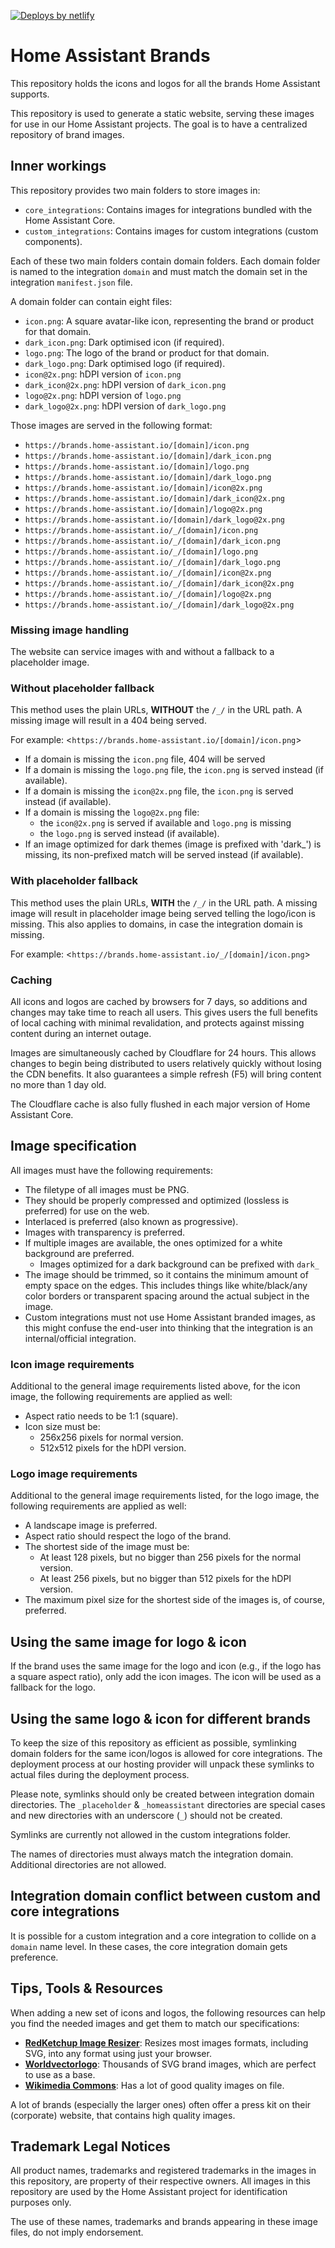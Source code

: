 [![Deploys by netlify](https://www.netlify.com/img/global/badges/netlify-color-bg.svg)](https://www.netlify.com)

# Home Assistant Brands

This repository holds the icons and logos for all the brands Home Assistant
supports.

This repository is used to generate a static website, serving these images
for use in our Home Assistant projects. The goal is to have a centralized
repository of brand images.

## Inner workings

This repository provides two main folders to store images in:

- `core_integrations`: Contains images for integrations bundled with the
  Home Assistant Core.
- `custom_integrations`: Contains images for custom integrations
  (custom components).

Each of these two main folders contain domain folders. Each domain folder is
named to the integration `domain` and must match the domain set in the
integration `manifest.json` file.

A domain folder can contain eight files:

- `icon.png`: A square avatar-like icon, representing the brand or product for that domain.
- `dark_icon.png`: Dark optimised icon (if required).
- `logo.png`: The logo of the brand or product for that domain.
- `dark_logo.png`: Dark optimised logo (if required).
- `icon@2x.png`: hDPI version of `icon.png`
- `dark_icon@2x.png`: hDPI version of `dark_icon.png`
- `logo@2x.png`: hDPI version of `logo.png`
- `dark_logo@2x.png`: hDPI version of `dark_logo.png`

Those images are served in the following format:

- `https://brands.home-assistant.io/[domain]/icon.png`
- `https://brands.home-assistant.io/[domain]/dark_icon.png`
- `https://brands.home-assistant.io/[domain]/logo.png`
- `https://brands.home-assistant.io/[domain]/dark_logo.png`
- `https://brands.home-assistant.io/[domain]/icon@2x.png`
- `https://brands.home-assistant.io/[domain]/dark_icon@2x.png`
- `https://brands.home-assistant.io/[domain]/logo@2x.png`
- `https://brands.home-assistant.io/[domain]/dark_logo@2x.png`
- `https://brands.home-assistant.io/_/[domain]/icon.png`
- `https://brands.home-assistant.io/_/[domain]/dark_icon.png`
- `https://brands.home-assistant.io/_/[domain]/logo.png`
- `https://brands.home-assistant.io/_/[domain]/dark_logo.png`
- `https://brands.home-assistant.io/_/[domain]/icon@2x.png`
- `https://brands.home-assistant.io/_/[domain]/dark_icon@2x.png`
- `https://brands.home-assistant.io/_/[domain]/logo@2x.png`
- `https://brands.home-assistant.io/_/[domain]/dark_logo@2x.png`

### Missing image handling

The website can service images with and without a fallback to a placeholder
image.

### Without placeholder fallback

This method uses the plain URLs, **WITHOUT** the `/_/` in the URL path.
A missing image will result in a 404 being served.

For example: <`https://brands.home-assistant.io/[domain]/icon.png`>

- If a domain is missing the `icon.png` file, 404 will be served
- If a domain is missing the `logo.png` file, the `icon.png` is served instead (if available).
- If a domain is missing the `icon@2x.png` file, the `icon.png` is served instead (if available).
- If a domain is missing the `logo@2x.png` file:
  - the `icon@2x.png` is served if available and `logo.png` is missing
  - the `logo.png` is served instead (if available).
- If an image optimized for dark themes (image is prefixed with 'dark_') is missing, its non-prefixed match will be served instead (if available).

### With placeholder fallback

This method uses the plain URLs, **WITH** the `/_/` in the URL path.
A missing image will result in placeholder image being served telling the logo/icon is missing.
This also applies to domains, in case the integration domain is missing.

For example: <`https://brands.home-assistant.io/_/[domain]/icon.png`>

### Caching

All icons and logos are cached by browsers for 7 days, so additions and changes may take time to reach all users. This gives users the full benefits of local caching with minimal revalidation, and protects against missing content during an internet outage.

Images are simultaneously cached by Cloudflare for 24 hours. This allows changes to begin being distributed to users relatively quickly without losing the CDN benefits. It also guarantees a simple refresh (F5) will bring content no more than 1 day old.

The Cloudflare cache is also fully flushed in each major version of Home Assistant Core.

## Image specification

All images must have the following requirements:

- The filetype of all images must be PNG.
- They should be properly compressed and optimized (lossless is preferred) for use on the web.
- Interlaced is preferred (also known as progressive).
- Images with transparency is preferred.
- If multiple images are available, the ones optimized for a white background are preferred.
  - Images optimized for a dark background can be prefixed with `dark_`
- The image should be trimmed, so it contains the minimum amount of empty space on the edges.
  This includes things like white/black/any color borders or transparent spacing around the actual
  subject in the image.
- Custom integrations must not use Home Assistant branded images, as this might confuse the end-user into thinking that the integration is an internal/official integration.

### Icon image requirements

Additional to the general image requirements listed above, for the icon image,
the following requirements are applied as well:

- Aspect ratio needs to be 1:1 (square).
- Icon size must be:
  - 256x256 pixels for normal version.
  - 512x512 pixels for the hDPI version.

### Logo image requirements

Additional to the general image requirements listed, for the logo image,
the following requirements are applied as well:

- A landscape image is preferred.
- Aspect ratio should respect the logo of the brand.
- The shortest side of the image must be:
  - At least 128 pixels, but no bigger than 256 pixels for the normal version.
  - At least 256 pixels, but no bigger than 512 pixels for the hDPI version.
- The maximum pixel size for the shortest side of the images is, of course, preferred.

## Using the same image for logo & icon

If the brand uses the same image for the logo and icon (e.g., if the logo has a square aspect ratio),
only add the icon images. The icon will be used as a fallback for the logo.

## Using the same logo & icon for different brands

To keep the size of this repository as efficient as possible,
symlinking domain folders for the same icon/logos is allowed for core integrations. The deployment
process at our hosting provider will unpack these symlinks to actual files
during the deployment process.

Please note, symlinks should only be created between integration domain
directories. The `_placeholder` & `_homeassistant` directories are special
cases and new directories with an underscore (`_`) should not be created.

Symlinks are currently not allowed in the custom integrations folder.

The names of directories must always match the integration domain. Additional
directories are not allowed.

## Integration domain conflict between custom and core integrations

It is possible for a custom integration and a core integration to collide on
a `domain` name level. In these cases, the core integration domain gets
preference.

## Tips, Tools & Resources

When adding a new set of icons and logos, the following resources can help you
find the needed images and get them to match our specifications:

- [**RedKetchup Image Resizer**](https://redketchup.io/image-resizer):
  Resizes most images formats, including SVG, into any format using just your
  browser.
- [**Worldvectorlogo**](https://worldvectorlogo.com/):
  Thousands of SVG brand images, which are perfect to use as a base.
- [**Wikimedia Commons**](https://commons.wikimedia.org/):
  Has a lot of good quality images on file.

A lot of brands (especially the larger ones) often offer a press kit on
their (corporate) website, that contains high quality images.

## Trademark Legal Notices

All product names, trademarks and registered trademarks in the images in this
repository, are property of their respective owners. All images in this
repository are used by the Home Assistant project for identification purposes
only.

The use of these names, trademarks and brands appearing in these image files,
do not imply endorsement.
